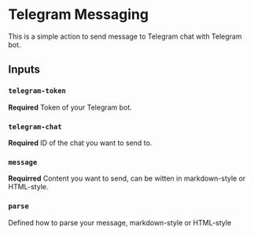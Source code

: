 # Telegram Messaging

This is a simple action to send message to Telegram chat with Telegram bot.

## Inputs

### `telegram-token`

**Required** Token of your Telegram bot.

### `telegram-chat`

**Required** ID of the chat you want to send to.

### `message`

**Requirred** Content you want to send, can be witten in markdown-style or HTML-style.

### `parse`

Defined how to parse your message, markdown-style or HTML-style